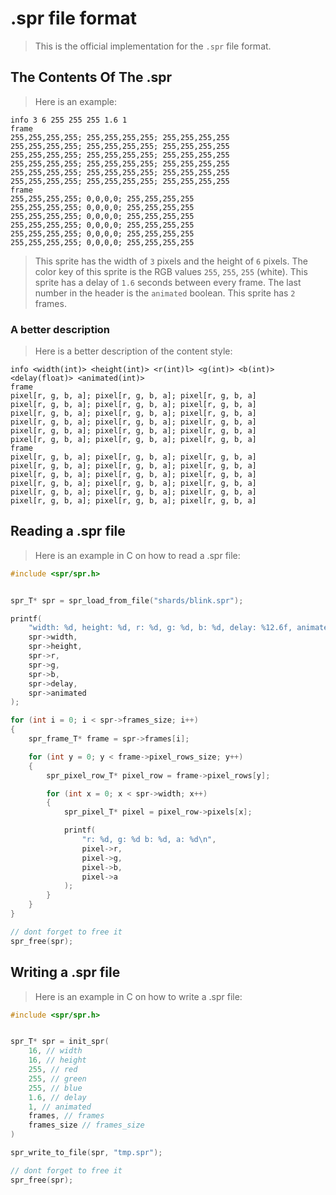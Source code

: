 # .spr file format
> This is the official implementation for the `.spr` file format.

## The Contents Of The .spr
> Here is an example:
```
info 3 6 255 255 255 1.6 1
frame
255,255,255,255; 255,255,255,255; 255,255,255,255
255,255,255,255; 255,255,255,255; 255,255,255,255
255,255,255,255; 255,255,255,255; 255,255,255,255
255,255,255,255; 255,255,255,255; 255,255,255,255
255,255,255,255; 255,255,255,255; 255,255,255,255
255,255,255,255; 255,255,255,255; 255,255,255,255
frame
255,255,255,255; 0,0,0,0; 255,255,255,255
255,255,255,255; 0,0,0,0; 255,255,255,255
255,255,255,255; 0,0,0,0; 255,255,255,255
255,255,255,255; 0,0,0,0; 255,255,255,255
255,255,255,255; 0,0,0,0; 255,255,255,255
255,255,255,255; 0,0,0,0; 255,255,255,255
```
> This sprite has the width of `3` pixels and the height of `6` pixels.
> The color key of this sprite is the RGB values `255`, `255`, `255` (white).
> This sprite has a delay of `1.6` seconds between every frame.
> The last number in the header is the `animated` boolean.
> This sprite has `2` frames.

### A better description
> Here is a better description of the content style:
```
info <width(int)> <height(int)> <r(int)l> <g(int)> <b(int)> <delay(float)> <animated(int)>
frame
pixel[r, g, b, a]; pixel[r, g, b, a]; pixel[r, g, b, a]
pixel[r, g, b, a]; pixel[r, g, b, a]; pixel[r, g, b, a]
pixel[r, g, b, a]; pixel[r, g, b, a]; pixel[r, g, b, a]
pixel[r, g, b, a]; pixel[r, g, b, a]; pixel[r, g, b, a]
pixel[r, g, b, a]; pixel[r, g, b, a]; pixel[r, g, b, a]
pixel[r, g, b, a]; pixel[r, g, b, a]; pixel[r, g, b, a]
frame
pixel[r, g, b, a]; pixel[r, g, b, a]; pixel[r, g, b, a]
pixel[r, g, b, a]; pixel[r, g, b, a]; pixel[r, g, b, a]
pixel[r, g, b, a]; pixel[r, g, b, a]; pixel[r, g, b, a]
pixel[r, g, b, a]; pixel[r, g, b, a]; pixel[r, g, b, a]
pixel[r, g, b, a]; pixel[r, g, b, a]; pixel[r, g, b, a]
pixel[r, g, b, a]; pixel[r, g, b, a]; pixel[r, g, b, a]
```

## Reading a .spr file
> Here is an example in C on how to read a .spr file:
```C
#include <spr/spr.h>


spr_T* spr = spr_load_from_file("shards/blink.spr");

printf(
    "width: %d, height: %d, r: %d, g: %d, b: %d, delay: %12.6f, animated: %d\n",
    spr->width,
    spr->height,
    spr->r,
    spr->g,
    spr->b,
    spr->delay,
    spr->animated
);

for (int i = 0; i < spr->frames_size; i++)
{
    spr_frame_T* frame = spr->frames[i];

    for (int y = 0; y < frame->pixel_rows_size; y++)
    {
        spr_pixel_row_T* pixel_row = frame->pixel_rows[y];

        for (int x = 0; x < spr->width; x++)
        {
            spr_pixel_T* pixel = pixel_row->pixels[x];

            printf(
                "r: %d, g: %d b: %d, a: %d\n",
                pixel->r,
                pixel->g,
                pixel->b,
                pixel->a
            );
        }
    }
}

// dont forget to free it
spr_free(spr);
```

## Writing a .spr file
> Here is an example in C on how to write a .spr file:
```C
#include <spr/spr.h>


spr_T* spr = init_spr(
    16, // width
    16, // height
    255, // red
    255, // green
    255, // blue
    1.6, // delay
    1, // animated
    frames, // frames
    frames_size // frames_size
)

spr_write_to_file(spr, "tmp.spr");

// dont forget to free it
spr_free(spr);
```
